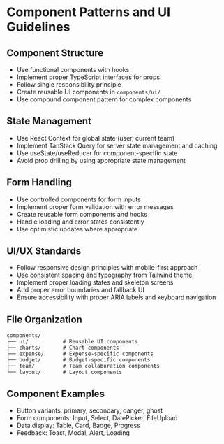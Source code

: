 # Component Patterns and UI Guidelines

## Component Structure
- Use functional components with hooks
- Implement proper TypeScript interfaces for props
- Follow single responsibility principle
- Create reusable UI components in `components/ui/`
- Use compound component pattern for complex components

## State Management
- Use React Context for global state (user, current team)
- Implement TanStack Query for server state management and caching
- Use useState/useReducer for component-specific state
- Avoid prop drilling by using appropriate state management

## Form Handling
- Use controlled components for form inputs
- Implement proper form validation with error messages
- Create reusable form components and hooks
- Handle loading and error states consistently
- Use optimistic updates where appropriate

## UI/UX Standards
- Follow responsive design principles with mobile-first approach
- Use consistent spacing and typography from Tailwind theme
- Implement proper loading states and skeleton screens
- Add proper error boundaries and fallback UI
- Ensure accessibility with proper ARIA labels and keyboard navigation

## File Organization
```
components/
├── ui/           # Reusable UI components
├── charts/       # Chart components
├── expense/      # Expense-specific components
├── budget/       # Budget-specific components
├── team/         # Team collaboration components
└── layout/       # Layout components
```

## Component Examples
- Button variants: primary, secondary, danger, ghost
- Form components: Input, Select, DatePicker, FileUpload
- Data display: Table, Card, Badge, Progress
- Feedback: Toast, Modal, Alert, Loading
